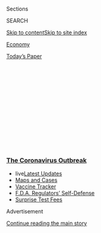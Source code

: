 <div id="app">

<div>

<div>

<div>

<div class="NYTAppHideMasthead css-1q2w90k e1suatyy0">

<div class="section css-ui9rw0 e1suatyy2">

<div class="css-eph4ug er09x8g0">

<div class="css-6n7j50">

</div>

<span class="css-1dv1kvn">Sections</span>

<div class="css-10488qs">

<span class="css-1dv1kvn">SEARCH</span>

</div>

[Skip to content](#site-content)[Skip to site
index](#site-index)

</div>

<div id="masthead-section-label" class="css-1wr3we4 eaxe0e00">

[Economy](https://www.nytimes3xbfgragh.onion/section/business/economy)

</div>

<div class="css-10698na e1huz5gh0">

</div>

</div>

<div id="masthead-bar-one" class="section hasLinks css-15hmgas e1csuq9d3">

<div class="css-uqyvli e1csuq9d0">

</div>

<div class="css-1uqjmks e1csuq9d1">

</div>

<div class="css-9e9ivx">

[](https://myaccount.nytimes3xbfgragh.onion/auth/login?response_type=cookie&client_id=vi)

</div>

<div class="css-1bvtpon e1csuq9d2">

[Today’s
Paper](https://www.nytimes3xbfgragh.onion/section/todayspaper)

</div>

</div>

</div>

</div>

<div data-aria-hidden="false">

<div id="site-content" data-role="main">

<div>

<div class="css-1aor85t" style="opacity:0.000000001;z-index:-1;visibility:hidden">

<div class="css-1hqnpie">

<div class="css-epjblv">

<span class="css-17xtcya">[Economy](/section/business/economy)</span><span class="css-x15j1o">|</span><span class="css-fwqvlz">A
Lifeline to the Jobless Has Problems With Fraud, and With
Math</span>

</div>

<div class="css-k008qs">

<div class="css-1iwv8en">

<span class="css-18z7m18"></span>

<div>

</div>

</div>

<span class="css-1n6z4y">https://nyti.ms/2ZuTNlr</span>

<div class="css-1705lsu">

<div class="css-4xjgmj">

<div class="css-4skfbu" data-role="toolbar" data-aria-label="Social Media Share buttons, Save button, and Comments Panel with current comment count" data-testid="share-tools">

  - 
  - 
  - 
  - 
    
    <div class="css-6n7j50">
    
    </div>

  - 

</div>

</div>

</div>

</div>

</div>

</div>

<div class="css-13pd83m">

<div class="css-l9svim">

### [<span class="css-pa1jbp"><span class="css-1rxm0ex">The Coronavirus</span><span class="css-1rxm0ex"> Outbreak</span></span>](https://www.nytimes3xbfgragh.onion/news-event/coronavirus?name=styln-coronavirus-markets&region=TOP_BANNER&block=storyline_menu_recirc&action=click&pgtype=Article&impression_id=15b96c00-f4b6-11ea-89a3-d9fd6cbe23e4&variant=undefined)

  - <span class="css-1qkutce"><span class="css-12clwdu">live</span>[Latest
    Updates](https://www.nytimes3xbfgragh.onion/2020/09/11/world/covid-19-coronavirus.html?name=styln-coronavirus-markets&region=TOP_BANNER&block=storyline_menu_recirc&action=click&pgtype=Article&impression_id=15b99310-f4b6-11ea-89a3-d9fd6cbe23e4&variant=undefined)</span>
  - <span class="css-1qkutce">[Maps and
    Cases](https://www.nytimes3xbfgragh.onion/interactive/2020/us/coronavirus-us-cases.html?name=styln-coronavirus-markets&region=TOP_BANNER&block=storyline_menu_recirc&action=click&pgtype=Article&impression_id=15b99311-f4b6-11ea-89a3-d9fd6cbe23e4&variant=undefined)</span>
  - <span class="css-1qkutce">[Vaccine
    Tracker](https://www.nytimes3xbfgragh.onion/interactive/2020/science/coronavirus-vaccine-tracker.html?name=styln-coronavirus-markets&region=TOP_BANNER&block=storyline_menu_recirc&action=click&pgtype=Article&impression_id=15b99312-f4b6-11ea-89a3-d9fd6cbe23e4&variant=undefined)</span>
  - <span class="css-1qkutce">[F.D.A. Regulators’
    Self-Defense](https://www.nytimes3xbfgragh.onion/2020/09/10/us/politics/fda-coronavirus-vaccine.html?name=styln-coronavirus-markets&region=TOP_BANNER&block=storyline_menu_recirc&action=click&pgtype=Article&impression_id=15b99313-f4b6-11ea-89a3-d9fd6cbe23e4&variant=undefined)</span>
  - <span class="css-1qkutce">[Surprise Test
    Fees](https://www.nytimes3xbfgragh.onion/2020/09/09/upshot/coronavirus-surprise-test-fees.html?name=styln-coronavirus-markets&region=TOP_BANNER&block=storyline_menu_recirc&action=click&pgtype=Article&impression_id=15b99314-f4b6-11ea-89a3-d9fd6cbe23e4&variant=undefined)</span>

</div>

</div>

<div id="top-wrapper" class="css-1sy8kpn">

<div id="top-slug" class="css-l9onyx">

Advertisement

</div>

[Continue reading the main
story](#after-top)

<div class="ad top-wrapper" style="text-align:center;height:100%;display:block;min-height:250px">

<div id="top" class="place-ad" data-position="top" data-size-key="top">

</div>

</div>

<div id="after-top">

</div>

</div>

<div>

<div id="sponsor-wrapper" class="css-1hyfx7x">

<div id="sponsor-slug" class="css-19vbshk">

Supported by

</div>

[Continue reading the main
story](#after-sponsor)

<div id="sponsor" class="ad sponsor-wrapper" style="text-align:center;height:100%;display:block">

</div>

<div id="after-sponsor">

</div>

</div>

<div class="css-186x18t">

</div>

<div class="css-1vkm6nb ehdk2mb0">

# A Lifeline to the Jobless Has Problems With Fraud, and With Math

</div>

An emergency federal program faces growing issues with spurious claims,
and the flood of applicants may have led to overcounting the unemployed.

<div class="css-79elbk" data-testid="photoviewer-wrapper">

<div class="css-z3e15g" data-testid="photoviewer-wrapper-hidden">

</div>

<div class="css-1a48zt4 ehw59r15" data-testid="photoviewer-children">

![<span class="css-16f3y1r e13ogyst0" data-aria-hidden="true">More than
30 envelopes from the California unemployment office arrived at Barbara
Lamb’s vacant rental unit, all with unfamiliar
names.</span><span class="css-cnj6d5 e1z0qqy90" itemprop="copyrightHolder"><span class="css-1ly73wi e1tej78p0">Credit...</span><span><span>Jim
Wilson/The New York
Times</span></span></span>](https://static01.graylady3jvrrxbe.onion/images/2020/09/11/business/11virus-benefits2/11virus-benefits2-articleLarge.jpg?quality=75&auto=webp&disable=upscale)

</div>

</div>

<div class="css-18e8msd">

<div class="css-vp77d3 epjyd6m0">

<div class="css-1baulvz">

By [<span class="css-1baulvz" itemprop="name">Ben
Casselman</span>](https://www.nytimes3xbfgragh.onion/by/ben-casselman),
[<span class="css-1baulvz" itemprop="name">Patricia
Cohen</span>](https://www.nytimes3xbfgragh.onion/by/patricia-cohen),
[<span class="css-1baulvz" itemprop="name">Conor
Dougherty</span>](https://www.nytimes3xbfgragh.onion/by/conor-dougherty)
and [<span class="css-1baulvz last-byline" itemprop="name">Nelson D.
Schwartz</span>](https://www.nytimes3xbfgragh.onion/by/nelson-d-schwartz)

</div>

</div>

  - Sept. 11,
    2020

  - 
    
    <div class="css-4xjgmj">
    
    <div class="css-d8bdto" data-role="toolbar" data-aria-label="Social Media Share buttons, Save button, and Comments Panel with current comment count" data-testid="share-tools">
    
      - 
      - 
      - 
      - 
        
        <div class="css-6n7j50">
        
        </div>
    
      - 
    
    </div>
    
    </div>

</div>

</div>

<div class="section meteredContent css-1r7ky0e" name="articleBody" itemprop="articleBody">

<div class="css-1fanzo5 StoryBodyCompanionColumn">

<div class="css-53u6y8">

Two weeks ago, shortly after she advertised an apartment for rent in the
Bay Area, Barbara Lamb found five envelopes from the state’s
unemployment office in the building’s communal mail slot. They kept
coming, day after day, until a stack of more than 30 piled up, bulging
with notices of benefit approvals, questionnaires about job status — and
debit cards with money.

“They could barely get them through the mail slot, they were so thick,”
she said.

But Ms. Lamb had not applied for benefits, and had never heard of the
people to whom the envelopes were sent. Fearing the address of the
vacant unit was being used as part of a fraud scheme to collect the
money, she contacted the F.B.I.

California is at the center of increasing concerns about extensive fraud
in a federal program to push unemployment benefits to freelancers,
part-timers and others lacking a safety net in the coronavirus pandemic.

</div>

</div>

<div class="css-79elbk" data-testid="photoviewer-wrapper">

<div class="css-z3e15g" data-testid="photoviewer-wrapper-hidden">

</div>

<div class="css-1a48zt4 ehw59r15" data-testid="photoviewer-children">

![<span class="css-16f3y1r e13ogyst0" data-aria-hidden="true">Fearing
the address of her recently advertised apartment was being used in a
fraud scheme, Ms. Lamb contacted the
F.B.I.</span><span class="css-cnj6d5 e1z0qqy90" itemprop="copyrightHolder"><span class="css-1ly73wi e1tej78p0">Credit...</span><span>Jim
Wilson/The New York
Times</span></span>](https://static01.graylady3jvrrxbe.onion/images/2020/09/11/business/11virus-benefits1/merlin_176862939_16c66641-e057-4594-ac55-21b05ce28aec-articleLarge.jpg?quality=75&auto=webp&disable=upscale)

</div>

</div>

<div class="css-1fanzo5 StoryBodyCompanionColumn">

<div class="css-53u6y8">

At the same time, there is growing evidence of problems keeping track of
how many people are being paid through the program. The Labor Department
reports about 15 million claims for benefits nationwide. A comparison of
state and federal records by The New York Times suggests that total may
overstate the number of recipients by five million or more.

</div>

</div>

<div class="css-1fanzo5 StoryBodyCompanionColumn">

<div class="css-53u6y8">

If the number of people getting unemployment benefits is lower than
officially reported, it could affect thinking about the scale of the
pandemic’s economic impact. In addition, the taint of fraud could
undermine support for the program, and efforts to combat abuses may make
it harder for legitimate applicants to collect benefits, which are
distributed by the states.

The program, Pandemic Unemployment Assistance, is part of a $2.2
trillion relief package hurriedly enacted in March. In the latest Labor
Department tally, the program accounted for nearly half the total
recipients collecting jobless benefits of any kind.

Those figures imply that nearly seven million people are collecting
Pandemic Unemployment Assistance benefits in California alone, far more
than its population would suggest. The state’s own data suggests the
number may be less than two million. Experts on the unemployment system
say such discrepancies seem to reflect multiple counting as states
rushed out payments.

But a surge in new claims in California — where they have risen to more
than 400,000 a week, twice the level in August — is attributed not to
accounting, but to fraud.

</div>

</div>

<div class="css-1fanzo5 StoryBodyCompanionColumn">

<div class="css-53u6y8">

“We do suspect that a big part of the unusual recent rise in P.U.A.
claims is linked to fraud,” said Loree Levy, a spokeswoman for the
California Employment Development Department. [She said the state was
investigating](https://www.nytimes3xbfgragh.onion/live/2020/09/10/business/stock-market-today-coronavirus/california-is-looking-into-fraud-in-a-pandemic-unemployment-program)
“unscrupulous attacks” exploiting identity theft and vulnerabilities in
the
system.

<div id="NYT_MAIN_CONTENT_1_REGION" class="css-9tf9ac">

<div>

<div id="styln-covid-updates-markets" class="section interactive-content interactive-size-medium css-1ftcdic">

<div class="css-17ih8de interactive-body">

<div id="styln-briefing-block">

<div class="briefing-block-header-section">

# [Latest Updates: The Coronavirus Outbreak and the Economy](https://www.nytimes3xbfgragh.onion/live/2020/09/11/business/stock-market-today-coronavirus?action=click&pgtype=Article&state=default&region=MAIN_CONTENT_1&context=storylines_live_updates)

</div>

<div class="briefing-block-lb-items">

<div class="briefing-block-update-time">

[9h
ago](https://www.nytimes3xbfgragh.onion/live/2020/09/11/business/stock-market-today-coronavirus?action=click&pgtype=Article&state=default&region=MAIN_CONTENT_1&context=storylines_live_updates#the-nyse-may-move-its-data-center-out-of-new-jersey-in-response-to-a-proposed-tax)

</div>

<div>

[The N.Y.S.E. may move its data center out of New Jersey in response to
a proposed
tax.](https://www.nytimes3xbfgragh.onion/live/2020/09/11/business/stock-market-today-coronavirus?action=click&pgtype=Article&state=default&region=MAIN_CONTENT_1&context=storylines_live_updates#the-nyse-may-move-its-data-center-out-of-new-jersey-in-response-to-a-proposed-tax)

</div>

<div class="briefing-block-update-time">

[11h
ago](https://www.nytimes3xbfgragh.onion/live/2020/09/11/business/stock-market-today-coronavirus?action=click&pgtype=Article&state=default&region=MAIN_CONTENT_1&context=storylines_live_updates#the-federal-budget-deficit-hit-3-trillion-as-of-august)

</div>

<div>

[The federal budget deficit hit $3 trillion as of
August.](https://www.nytimes3xbfgragh.onion/live/2020/09/11/business/stock-market-today-coronavirus?action=click&pgtype=Article&state=default&region=MAIN_CONTENT_1&context=storylines_live_updates#the-federal-budget-deficit-hit-3-trillion-as-of-august)

</div>

<div class="briefing-block-update-time">

[11h
ago](https://www.nytimes3xbfgragh.onion/live/2020/09/11/business/stock-market-today-coronavirus?action=click&pgtype=Article&state=default&region=MAIN_CONTENT_1&context=storylines_live_updates#warner-bros-pushes-the-release-of-wonder-woman-1984-to-christmas)

</div>

<div>

[Warner Bros. pushes the release of ‘Wonder Woman 1984’ to
Christmas.](https://www.nytimes3xbfgragh.onion/live/2020/09/11/business/stock-market-today-coronavirus?action=click&pgtype=Article&state=default&region=MAIN_CONTENT_1&context=storylines_live_updates#warner-bros-pushes-the-release-of-wonder-woman-1984-to-christmas)

</div>

</div>

<div class="briefing-block-footer">

<div class="briefing-block-footer-meta">

[See more
updates](https://www.nytimes3xbfgragh.onion/live/2020/09/11/business/stock-market-today-coronavirus?action=click&pgtype=Article&state=default&region=MAIN_CONTENT_1&context=storylines_live_updates)

</div>

<div class="briefing-block-briefinglinks">

<span>More live coverage:</span>
[Global](https://www.nytimes3xbfgragh.onion/2020/09/11/world/covid-19-coronavirus.html?action=click&pgtype=Article&state=default&region=MAIN_CONTENT_1&context=storylines_live_updates)

</div>

</div>

</div>

</div>

</div>

</div>

</div>

Pandemic Unemployment Assistance is meant to provide benefits to the
self-employed, independent contractors, gig workers, part-timers and
others ordinarily ineligible for state unemployment insurance. Set up to
last through the end of the year, it was a major element of the CARES
Act, which economists widely agree has kept the country from a far
greater economic calamity. According to the Labor Department, [$47
billion in pandemic unemployment
benefits](https://oui.doleta.gov/unemploy/docs/cares_act_funding_state.html)
have been paid so far.

Fraud is not uncommon in hastily assembled disaster programs, [including
the Paycheck Protection
Program](https://www.nytimes3xbfgragh.onion/2020/09/10/us/politics/ppp-fraud-coronavirus.html),
the component of the CARES Act that provided forgivable loans to small
businesses to help weather the pandemic without layoffs.

But signs of trouble with the Pandemic Unemployment Assistance program
have surfaced for months as people who did not file claims — including
the [governor of
Arkansas](https://apnews.com/9b9a84686d61e1822486e9b04423640d) — found
benefits issued in their names. A growing number of states have signaled
that the problems with the program go beyond the routine.

California has warned that it is cutting off recipients when it detects
irregularities, like mailings stacking up at a given address. “These
situations are believed to be fraud, and scammers will often try to
intercept, redirect, or gather mail associated with these claims,” the
state’s employment agency wrote.

Colorado said Thursday that in a six-week stretch this summer, 77
percent of new claims under the program were not legitimate.

“Nationally, it’s just presented an opportunity for criminals to take
advantage of a program that doesn’t have a lot of safety measures in
place,” said Cher Haavind, deputy executive director of the Colorado
Department of Labor.

</div>

</div>

<div class="css-1fanzo5 StoryBodyCompanionColumn">

<div class="css-53u6y8">

Citing a significant increase in fraud, the Labor Department [set aside
$100
million](https://wdr.doleta.gov/directives/attach/UIPL/UIPL_28-20.pdf)
recently to help states prevent, detect and investigate misuse of
Pandemic Unemployment Assistance and a smaller federal jobless benefits
program. But fraud is not the only issue raising questions about the
surge in recipients reflected in official
data.

## Questions About Counting

</div>

</div>

<div class="css-79elbk" data-testid="photoviewer-wrapper">

<div class="css-z3e15g" data-testid="photoviewer-wrapper-hidden">

</div>

<div class="css-1a48zt4 ehw59r15" data-testid="photoviewer-children">

<div class="css-1xdhyk6 erfvjey0">

<span class="css-1ly73wi e1tej78p0">Image</span>

<div class="css-zjzyr8">

<div data-testid="lazyimage-container" style="height:257.77777777777777px">

</div>

</div>

</div>

<span class="css-16f3y1r e13ogyst0" data-aria-hidden="true">Waiting for
a Kentucky unemployment office to open in June. The Pandemic
Unemployment Assistance program is funded by the federal government, but
administered by the
states.</span><span class="css-cnj6d5 e1z0qqy90" itemprop="copyrightHolder"><span class="css-1ly73wi e1tej78p0">Credit...</span><span>Bryan
Woolston/Reuters</span></span>

</div>

</div>

<div class="css-1fanzo5 StoryBodyCompanionColumn">

<div class="css-53u6y8">

Experts on the unemployment system [figured out months
ago](https://www.bloomberg.com/news/articles/2020-06-29/u-s-jobless-claims-figures-inflated-by-states-backlog-clearing?srnd=premium&sref=vuYGislZ)
that the tallies being reported to the Labor Department were overstated
in many states, most likely because of processing backlogs that led to
multiple counting of individual recipients. They expected the issue to
fade as backlogs cleared and job losses slowed. Instead, the
overcounting issue may even have become more serious in some states.

“It’s a perfect storm,” said Stephen A. Wandner, a former top Labor
Department official who is now a senior fellow at the National Academy
of Social Insurance. “You’ve got insane numbers of applications compared
to what the states are used to and inadequate numbers of staff to
process and adjudicate claims.”

Determining the scale of the problem on a national level has proved
difficult, however. Overwhelmed state employment offices have struggled
to provide timely data to the federal government, and there have been
several examples of outright errors making their way into the official
data.

At least some of the overcounting appears to reflect the way the Labor
Department collects statistics on unemployment benefits. The government
does not track the number of individual people receiving benefits, but
rather the total number of weeks of benefits claimed. During normal
times, when claims are processed on a weekly basis, the number of
recipients and the number of weeks are essentially the same — each
person files for one week of benefits each week. (Further complicating
matters, the department tracks claims for benefits, not all of which are
approved.)

During the pandemic, however, the flood of claims overwhelmed state
employment offices. Because benefits are paid retroactively, processing
delays meant that by the time many people were approved for benefits,
they were owed several weeks at once — so they counted as multiple
“continuing claims” in a single week.

</div>

</div>

<div class="css-1fanzo5 StoryBodyCompanionColumn">

<div class="css-53u6y8">

In the absence of a reliable count from the Labor Department, economists
have tried to estimate the number of recipients using data from surveys,
federal spending data from the Treasury Department and other sources.
Those approaches yield a wide range of estimates, but most suggest that
the official total overstates the true number of recipients by millions.

“It’s almost certainly lower than is being reported,” said Daniel Zhao,
senior economist for the career site Glassdoor. He said it was hard to
come up with a precise estimate, but that the true number was most
likely below 10 million, not the nearly 15 million counted by the Labor
Department.

The Labor Department did not immediately respond Friday to a query about
the reporting discrepancies.

Mr. Zhao said that the counting issues did not fundamentally alter the
bigger picture: Millions of Americans are still relying on unemployment
benefits to pay rent and buy food, and that number has fallen only
slowly over
time.

## The Downside of Streamlining

</div>

</div>

<div class="css-79elbk" data-testid="photoviewer-wrapper">

<div class="css-z3e15g" data-testid="photoviewer-wrapper-hidden">

</div>

<div class="css-1a48zt4 ehw59r15" data-testid="photoviewer-children">

<div class="css-1xdhyk6 erfvjey0">

<span class="css-1ly73wi e1tej78p0">Image</span>

<div class="css-zjzyr8">

<div data-testid="lazyimage-container" style="height:257.77777777777777px">

</div>

</div>

</div>

<span class="css-16f3y1r e13ogyst0" data-aria-hidden="true">A
demonstrator urged Congress in July to extend pandemic relief. Some
CARES Act provisions have lapsed, but Pandemic Unemployment Assistance
is authorized through
December.</span><span class="css-cnj6d5 e1z0qqy90" itemprop="copyrightHolder"><span class="css-1ly73wi e1tej78p0">Credit...</span><span>Jonathan
Ernst/Reuters</span></span>

</div>

</div>

<div class="css-1fanzo5 StoryBodyCompanionColumn">

<div class="css-53u6y8">

Pandemic Unemployment Assistance aims to capture those lacking a path
into traditional state benefits and accounts for the pandemic’s
particular disruptions. A college student could qualify if she
interviewed for a job in February and was set to start working in March
but never did. So could people with limited earnings histories, and some
of those unable to work because of child-care needs arising from school
shutdowns.

The minimum payment is usually half the average weekly benefit paid
under a state’s regular unemployment program. The maximum for an
individual ranges from $235 a week in Mississippi to $823 in
Massachusetts, [according to the job site
ZipRecruiter](https://www.ziprecruiter.com/blog/unemployment-benefits-by-state/).

</div>

</div>

<div class="css-1fanzo5 StoryBodyCompanionColumn">

<div class="css-53u6y8">

And the claims process is streamlined compared with conventional
unemployment insurance, making it more vulnerable to fraud, said Michele
Evermore, senior researcher and policy analyst at the National
Employment Law Project.

Before collecting state unemployment insurance, applicants usually must
provide proof of past work or have state agencies contact employers.
With Pandemic Unemployment Assistance, many people can start collecting
the minimum with far less documentation. Then they generally have 21
days to provide evidence of lost work, like a pay stub or a 1099 form
from the Internal Revenue Service.

In an emergency program like Pandemic Unemployment Assistance, Ms.
Evermore said, there is a natural tension between the need to get
payments flowing and the risk that some people will take advantage and
fraudulently apply for benefits.

“There is a choice between denying benefits or accidentally overpaying
people,” she said. “With Pandemic Unemployment Assistance, scammers may
be getting money that is meant for the unemployed.”

Erica Quealy, communications director of the Michigan Department of
Labor and Economic Opportunity, said the program had become the prey of
“large fraud rings.” Michigan’s attorney general has conducted
hundreds of investigations, and the state has appointed a special fraud
adviser and brought in the consulting firm Deloitte to help.

Some schemes involve using false Social Security cards and fake driver’s
licenses to apply. One man was charged with filing applications in
Pennsylvania under false names, and then having benefits worth $150,000
in debit cards mailed to addresses in Michigan, according to the [state
attorney
general.](https://www.oig.dol.gov/public/Press%20Releases/Baker%20complaint%20pr.pdf)
Prosecutors said he used the money to buy a $45,000 Rolex watch.

The rate of fraudulent claims in Colorado has been striking. After
adding more screening measures to catch fraud, Colorado found that more
than three out of four claims filed over a six-week period for jobless
benefits under the federal Pandemic Unemployment Assistance program were
bogus.

</div>

</div>

<div class="css-1fanzo5 StoryBodyCompanionColumn">

<div class="css-53u6y8">

On Thursday, the state said it had reduced its count of new claims filed
from July 12 to Aug. 22 by 48,000 because of new fraud-detection
efforts. Before being discovered, though, those responsible for the
fraud were able to collect $40 million during that period, said Jeff
Fitzgerald, head of the state’s unemployment insurance program.

Officials estimated that the state’s screening tools had saved the
federal government $750 million to $1 billion over eight weeks by
halting wrongful payments or by flagging them before they were made.

“What we’re looking at is quite sophisticated,” Mr. Fitzgerald said. “It
is something that a common individual would not be able to do, and
really it points to orchestrated, very sophisticated, large fraud
schemes. These aren’t onesies and twosies.”

The fraud detection efforts are putting an enormous burden on the
states. Mr. Fitzgerald said that Colorado had assigned 60 people to
investigate unemployment fraud, compared with five in normal times.

In the meantime, the mail keeps coming. Ms. Lamb, whose East Bay rental
unit had been inundated with envelopes, rubber-banded them into neat
stacks Thursday to send back to the state unemployment office. She had
given the five addressees’ names to the F.B.I.

On Friday, two more envelopes arrived from the state, bearing a new
name.

Tara Siegel Bernard contributed reporting, and Sheelagh McNeill
contributed research.

</div>

</div>

<div>

</div>

</div>

<div>

</div>

<div>

</div>

<div>

</div>

<div>

<div id="bottom-wrapper" class="css-1ede5it">

<div id="bottom-slug" class="css-l9onyx">

Advertisement

</div>

[Continue reading the main
story](#after-bottom)

<div id="bottom" class="ad bottom-wrapper" style="text-align:center;height:100%;display:block;min-height:90px">

</div>

<div id="after-bottom">

</div>

</div>

</div>

</div>

</div>

## Site Index

<div>

</div>

## Site Information Navigation

  - [© <span>2020</span> <span>The New York Times
    Company</span>](https://help.nytimes3xbfgragh.onion/hc/en-us/articles/115014792127-Copyright-notice)

<!-- end list -->

  - [NYTCo](https://www.nytco.com/)
  - [Contact
    Us](https://help.nytimes3xbfgragh.onion/hc/en-us/articles/115015385887-Contact-Us)
  - [Work with us](https://www.nytco.com/careers/)
  - [Advertise](https://nytmediakit.com/)
  - [T Brand Studio](http://www.tbrandstudio.com/)
  - [Your Ad
    Choices](https://www.nytimes3xbfgragh.onion/privacy/cookie-policy#how-do-i-manage-trackers)
  - [Privacy](https://www.nytimes3xbfgragh.onion/privacy)
  - [Terms of
    Service](https://help.nytimes3xbfgragh.onion/hc/en-us/articles/115014893428-Terms-of-service)
  - [Terms of
    Sale](https://help.nytimes3xbfgragh.onion/hc/en-us/articles/115014893968-Terms-of-sale)
  - [Site
    Map](https://spiderbites.nytimes3xbfgragh.onion)
  - [Help](https://help.nytimes3xbfgragh.onion/hc/en-us)
  - [Subscriptions](https://www.nytimes3xbfgragh.onion/subscription?campaignId=37WXW)

</div>

</div>

</div>

</div>

